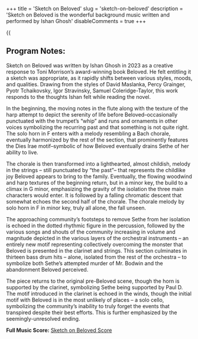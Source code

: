 +++
title = 'Sketch on Beloved'
slug = 'sketch-on-beloved'
description = 'Sketch on Beloved is the wonderful background music written and performed by Ishan Ghosh'
disableComments = true
+++

{{<audio src="music/Sketch_on_Beloved_Audio.mp3" caption="">}}
Sketch on Beloved by Ishan Ghosh

## Program Notes:
Sketch on Beloved was written by Ishan Ghosh in 2023 as a creative response to Toni Morrison’s award-winning book Beloved. He felt entitling it a sketch was appropriate, as it rapidly shifts between various styles, moods, and qualities. Drawing from the styles of David Maslanka, Percy Grainger, Pyotr Tchaikovsky, Igor Stravinsky, Samuel Coleridge-Taylor, this work responds to the thoughts Ishan felt while reading the novel.

In the beginning, the moving notes in the flute along with the texture of the harp attempt to depict the serenity of life before Beloved–occasionally punctuated with the trumpet’s “whip” and runs and ornaments in other voices symbolizing the recurring past and that something is not quite right. The solo horn in F enters with a melody resembling a Bach chorale, eventually harmonized by the rest of the section, that prominently features the Dies Irae motif–symbolic of how Beloved eventually drains Sethe of her ability to live.

The chorale is then transformed into a lighthearted, almost childish, melody in the strings – still punctuated by “the past”– that represents the childlike joy Beloved appears to bring to the family. Eventually, the flowing woodwind and harp textures of the beginning return, but in a minor key, the build to a climax in G minor, emphasizing the gravity of the isolation the three main characters would enter. It is followed by a falling chromatic descent that somewhat echoes the second half of the chorale. The chorale melody by solo horn in F in minor key, truly all alone, the fall unseen.

The approaching community’s footsteps to remove Sethe from her isolation is echoed in the dotted rhythmic figure in the percussion, followed by the various songs and shouts of the community increasing in volume and magnitude depicted in the various layers of the orchestral instruments – an entirely new motif representing collectively overcoming the monster that Beloved is presented in the clarinet and strings. This section culminates in thirteen bass drum hits – alone, isolated from the rest of the orchestra – to symbolize both Sethe’s attempted murder of Mr. Bodwin and the abandonment Beloved perceived.

The piece returns to the original pre-Beloved scene, though the horn is supported by the clarinet, symbolizing Sethe being supported by Paul D. The motif introduced in the clarinet is echoed in the winds, though the initial motif with Beloved is in the most unlikely of places – a solo cello, symbolizing the community’s inability to truly forget the events that transpired despite their best efforts. This is further emphasized by the seemingly-unresolved ending.


**Full Music Score:** [Sketch on Beloved Score](../pdfs/Sketch_on_Beloved_Score.pdf)
